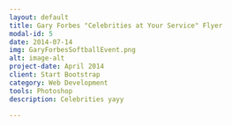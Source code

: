 ```yaml
---
layout: default
title: Gary Forbes "Celebrities at Your Service" Flyer
modal-id: 5
date: 2014-07-14
img: GaryForbesSoftballEvent.png
alt: image-alt
project-date: April 2014
client: Start Bootstrap
category: Web Development
tools: Photoshop
description: Celebrities yayy

---
```


